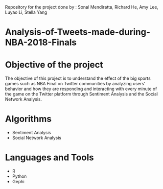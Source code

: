 Repository for the project done by : Sonal Mendiratta, Richard He, Amy Lee, Luyao Li, Stella Yang

# Analysis-of-Tweets-made-during-NBA-2018-Finals

# Objective of the project
The objective of this project is to understand the effect of the big sports games such as NBA Final on Twitter communities by analyzing users’ behavior and how they are responding and interacting with every minute of the game on the Twitter platform through Sentiment Analysis and the Social Network Analysis.

# Algorithms
* Sentiment Analysis
* Social Network Analysis

# Languages and Tools
* R
* Python 
* Gephi
